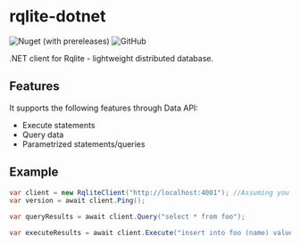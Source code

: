 # rqlite-dotnet
![Nuget (with prereleases)](https://img.shields.io/nuget/vpre/RqliteDotnet)
![GitHub](https://img.shields.io/github/license/rqlite/rqlite-dotnet)

.NET client for Rqlite - lightweight distributed database.

## Features
It supports the following features through Data API:
* Execute statements
* Query data
* Parametrized statements/queries

## Example

```csharp
var client = new RqliteClient("http://localhost:4001"); //Assuming you have rqlite running on that port locally
var version = await client.Ping();

var queryResults = await client.Query("select * from foo");

var executeResults = await client.Execute("insert into foo (name) values('test')");
```
